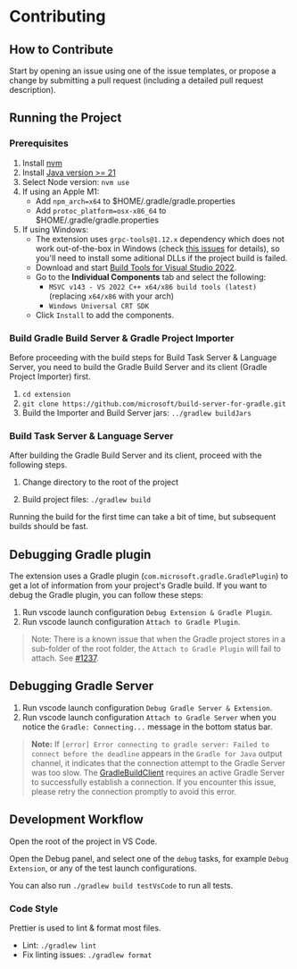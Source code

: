 # Contributing

## How to Contribute

Start by opening an issue using one of the issue templates, or propose a change by submitting a pull request (including a detailed pull request description).

## Running the Project

### Prerequisites
1. Install [nvm](https://github.com/nvm-sh/nvm)
2. Install [Java version >= 21](https://adoptium.net/)
3. Select Node version: `nvm use`
4. If using an Apple M1:
    - Add `npm_arch=x64` to $HOME/.gradle/gradle.properties
    - Add `protoc_platform=osx-x86_64` to $HOME/.gradle/gradle.properties
5. If using Windows:
    - The extension uses `grpc-tools@1.12.x` dependency which does not work out-of-the-box in Windows (check [this issues](https://github.com/grpc/grpc-node/issues/2338) for details), so you'll need to install some aditional DLLs if the project build is failed.
    - Download and start [Build Tools for Visual Studio 2022](https://visualstudio.microsoft.com/downloads/#build-tools-for-visual-studio-2022).
    - Go to the **Individual Components** tab and select the following:
      - `MSVC v143 - VS 2022 C++ x64/x86 build tools (latest)` (replacing `x64/x86` with your arch)
      - `Windows Universal CRT SDK`
    - Click `Install` to add the components.

### Build Gradle Build Server & Gradle Project Importer
Before proceeding with the build steps for Build Task Server & Language Server, you need to build the Gradle Build Server and its client (Gradle Project Importer) first.

1. `cd extension`
2. `git clone https://github.com/microsoft/build-server-for-gradle.git `
3. Build the Importer and Build Server jars: `../gradlew buildJars`

### Build Task Server & Language Server
After building the Gradle Build Server and its client, proceed with the following steps.

1. Change directory to the root of the project

2. Build project files: `./gradlew build`

Running the build for the first time can take a bit of time, but subsequent builds should be fast.

## Debugging Gradle plugin

The extension uses a Gradle plugin (`com.microsoft.gradle.GradlePlugin`) to get a lot of information from your project's Gradle build. If you want to debug the Gradle plugin, you can follow these steps:

1. Run vscode launch configuration `Debug Extension & Gradle Plugin`.
2. Run vscode launch configuration `Attach to Gradle Plugin`.

> Note: There is a known issue that when the Gradle project stores in a sub-folder of the root folder, the `Attach to Gradle Plugin` will fail to attach. See [#1237](https://github.com/microsoft/vscode-gradle/issues/1237).

## Debugging Gradle Server

1. Run vscode launch configuration `Debug Gradle Server & Extension`.
2. Run vscode launch configuration `Attach to Gradle Server` when you notice the `Gradle: Connecting...` message in the bottom status bar.

> **Note:** If `[error] Error connecting to gradle server: Failed to connect before the deadline`  appears in the `Gradle for Java` output channel, it indicates that the connection attempt to the Gradle Server was too slow. The [GradleBuildClient](/extension/jdtls.ext/com.microsoft.gradle.bs.importer/src/com/microsoft/gradle/bs/importer/ImporterPlugin.java#L107) requires an active Gradle Server to successfully establish a connection. If you encounter this issue, please retry the connection promptly to avoid this error.

## Development Workflow

Open the root of the project in VS Code.

Open the Debug panel, and select one of the `debug` tasks, for example `Debug Extension`, or any of the test launch configurations.

You can also run `./gradlew build testVsCode` to run all tests.

### Code Style

Prettier is used to lint & format most files.

- Lint: `./gradlew lint`
- Fix linting issues: `./gradlew format`
